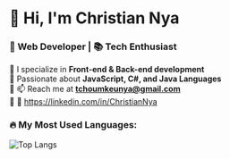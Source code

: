 # 👋 Hi, I'm Christian Nya
### 🚀 Web Developer | 📚 Tech Enthusiast

🔹 I specialize in **Front-end & Back-end development**  
🔹 Passionate about **JavaScript, C#, and Java Languages**  
🔹 📫 Reach me at **tchoumkeunya@gmail.com**  
🔹 🔗 https://linkedin.com/in/ChristianNya

### 🔥 My Most Used Languages:
![Top Langs](https://github-readme-stats.vercel.app/api/top-langs/?username=christian199200&layout=compact&theme=gruvbox)






